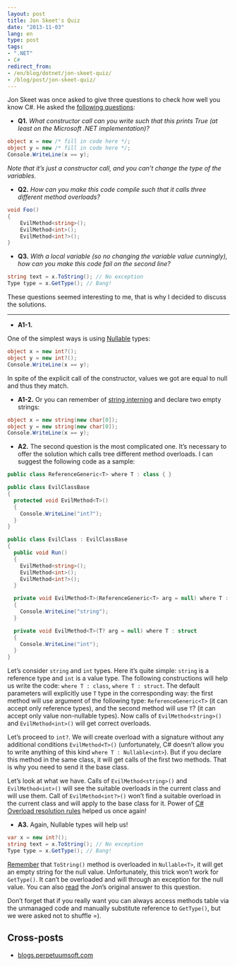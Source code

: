 ```yaml
---
layout: post
title: Jon Skeet's Quiz
date: "2013-11-03"
lang: en
type: post
tags:
- ".NET"
- C#
redirect_from:
- /en/blog/dotnet/jon-skeet-quiz/
- /blog/post/jon-skeet-quiz/
---
```


Jon Skeet was once asked to give three questions to check how well you know C#. He asked the [following questions](http://www.dotnetcurry.com/magazine/jon-skeet-quiz.aspx):


* **Q1.** *What constructor call can you write such that this prints True (at least on the Microsoft .NET implementation)?*

```cs
object x = new /* fill in code here */;
object y = new /* fill in code here */;
Console.WriteLine(x == y);
```

*Note that it’s just a constructor call, and you can’t change the type of the variables.*

* **Q2.** *How can you make this code compile such that it calls three different method overloads?*

```cs
void Foo()
{
    EvilMethod<string>();
    EvilMethod<int>();
    EvilMethod<int?>();
}
```

* **Q3.** *With a local variable (so no changing the variable value cunningly), how can you make this code fail on the second line?*

```cs
string text = x.ToString(); // No exception
Type type = x.GetType(); // Bang!
```

These questions seemed interesting to me, that is why I decided to discuss the solutions.<!--more-->

---

* **A1-1.**

One of the simplest ways is using [Nullable](http://msdn.microsoft.com/en-us/library/1t3y8s4s(v=vs.90).aspx) types:

```cs
object x = new int?();
object y = new int?();
Console.WriteLine(x == y);
```

In spite of the explicit call of the constructor, values we got are equal to null and thus they match.

* **A1-2.** 
Or you can remember of [string interning](http://blogs.msdn.com/b/ericlippert/archive/2009/09/28/string-interning-and-string-empty.aspx) and declare two empty strings:

```cs
object x = new string(new char[0]);
object y = new string(new char[0]);
Console.WriteLine(x == y);
```

* **A2.** The second question is the most complicated one. It’s necessary to offer the solution which calls tree different method overloads. I can suggest the following code as a sample:

```cs
public class ReferenceGeneric<T> where T : class { }

public class EvilClassBase
{
  protected void EvilMethod<T>()
  {
    Console.WriteLine("int?");
  }
}

public class EvilClass : EvilClassBase
{
  public void Run()
  {
    EvilMethod<string>();
    EvilMethod<int>();
    EvilMethod<int?>();
  }

  private void EvilMethod<T>(ReferenceGeneric<T> arg = null) where T : class
  {
    Console.WriteLine("string");
  }

  private void EvilMethod<T>(T? arg = null) where T : struct
  {
    Console.WriteLine("int");
  }
}
```

Let’s consider `string` and `int` types. Here it’s quite simple: `string` is a reference type and `int` is a value type. The following constructions will help us write the code: `where T : class`, `where T : struct`. The default parameters will explicitly use `T` type in the corresponding way: the first method will use argument of the following type: `ReferenceGeneric<T>` (it can accept only reference types), and the second method will use `T`? (it can accept only value non-nullable types). Now calls of `EvilMethod<string>()` and `EvilMethod<int>()` will get correct overloads.
 
Let’s proceed to `int?`. We will create overload with a signature without any additional conditions `EvilMethod<T>()` (unfortunately, C# doesn’t allow you to write anything of this kind `where T : Nullable<int>`). But if you declare this method in the same class, it will get calls of the first two methods. That is why you need to send it the base class.
 
Let’s look at what we have. Calls of `EvilMethod<string>()` and `EvilMethod<int>()` will see the suitable overloads in the current class and will use them. Call of `EvilMethod<int?>()` won’t find a suitable overload in the current class and will apply to the base class for it. Power of [C# Overload resolution rules](http://msdn.microsoft.com/en-us/library/aa691336%28v=vs.71%29.aspx) helped us once again!

* **A3.** Again, Nullable types will help us!

```cs
var x = new int?();
string text = x.ToString(); // No exception
Type type = x.GetType(); // Bang!
```

[Remember](http://msdn.microsoft.com/en-us/library/9hd15ket.aspx) that `ToString()` method is overloaded in `Nullable<T>`, it will get an empty string for the null value. Unfortunately, this trick won’t work for `GetType()`. It can’t be overloaded and will through an exception for the null value. You can also [read](http://stackoverflow.com/questions/12725631/nullable-type-gettype-throws-exception) the Jon’s original answer to this question.
 
Don’t forget that if you really want you can always access methods table via the unmanaged code and manually substitute reference to `GetType()`, but we were asked not to shuffle =).

## Cross-posts

* [blogs.perpetuumsoft.com](http://blogs.perpetuumsoft.com/dotnet/jon-skeets-quiz/)